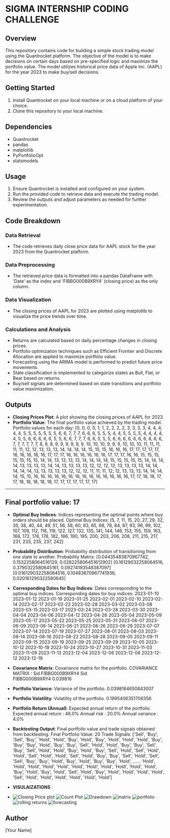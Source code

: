 # SIGMA INTERNSHIP CODING CHALLENGE

## Overview
This repository contains code for building a simple stock trading model using the Quantrocket platform. The objective of the model is to make decisions on certain days based on pre-specified logic and maximize the portfolio value. The model utilizes historical price data of Apple Inc. (AAPL) for the year 2023 to make buy/sell decisions.

## Getting Started
1. Install Quantrocket on your local machine or on a cloud platform of your choice.
2. Clone this repository to your local machine.

## Dependencies
- Quantrocket
- pandas
- matplotlib
- PyPortfolioOpt
- statsmodels

## Usage
1. Ensure Quantrocket is installed and configured on your system.
2. Run the provided code to retrieve data and execute the trading model.
3. Review the outputs and adjust parameters as needed for further experimentation.

## Code Breakdown

### Data Retrieval
- The code retrieves daily close price data for AAPL stock for the year 2023 from the Quantrocket platform.

### Data Preprocessing
- The retrieved price data is formatted into a pandas DataFrame with 'Date' as the index and 'FIBBG000B9XRY4' (closing price) as the only column.

### Data Visualization
- The closing prices of AAPL for 2023 are plotted using matplotlib to visualize the price trends over time.

### Calculations and Analysis
- Returns are calculated based on daily percentage changes in closing prices.
- Portfolio optimization techniques such as Efficient Frontier and Discrete Allocation are applied to maximize portfolio value.
- Forecasting using the ARIMA model is performed to predict future price movements.
- State classification is implemented to categorize states as Bull, Flat, or Bear based on returns.
- Buy/sell signals are determined based on state transitions and portfolio value maximization.

## Outputs
- **Closing Prices Plot**: A plot showing the closing prices of AAPL for 2023.
- **Portfolio Value**: The final portfolio value achieved by the trading model.
    Portfolio values for each day: [0, 0, 0, 0, 1, 1, 2, 2, 2, 2, 3, 3, 3, 3, 4, 4, 4, 4, 4, 5, 5, 5, 5, 5, 5, 5, 6, 6, 7, 7, 7, 6, 6, 6, 5, 5, 5, 4, 4, 5, 5, 5, 5, 4, 4, 4, 4, 4, 5, 5, 6, 6, 6, 6, 6, 5, 5, 6, 6, 7, 7, 7, 6, 6, 5, 5, 5, 6, 6, 6, 6, 6, 6, 6, 6, 6, 6, 7, 7, 7, 7, 7, 7, 8, 8, 8, 9, 9, 9, 9, 9, 9, 10, 10, 10, 9, 9, 9, 10, 10, 10, 11, 11, 11, 11, 11, 12, 12, 13, 13, 13, 14, 14, 14, 14, 15, 15, 15, 16, 16, 16, 17, 17, 17, 17, 17, 16, 16, 16, 16, 16, 17, 17, 17, 16, 16, 16, 16, 16, 16, 17, 17, 17, 16, 16, 15, 15, 15, 15, 15, 15, 15, 14, 14, 13, 13, 13, 13, 14, 14, 14, 14, 15, 15, 15, 15, 15, 14, 14, 14, 14, 13, 13, 13, 13, 14, 14, 13, 13, 13, 13, 12, 12, 12, 12, 13, 13, 13, 13, 14, 14, 14, 14, 14, 13, 13, 13, 13, 13, 12, 12, 12, 11, 11, 11, 12, 12, 13, 13, 13, 14, 14, 14, 14, 15, 15, 16, 16, 16, 16, 16, 16, 16, 16, 16, 16, 16, 16, 16, 16, 17, 17, 18, 18, 17, 17, 18, 18, 18, 18, 18, 17, 17, 17, 17, 17, 17, 17]
-----------------------------------------------------------
Final portfolio value: 17
-----------------------------------------------------------

- **Optimal Buy Indices**: Indices representing the optimal points where buy orders should be placed.
  Optimal Buy Indices: [5, 7, 11, 15, 20, 27, 29, 32, 35, 38, 40, 44, 49, 51, 56, 58, 60, 63, 65, 68, 78, 84, 87, 93, 96, 99, 102, 107, 109, 112, 116, 119, 122, 127, 132, 135, 141, 144, 146, 153, 155, 159, 163, 168, 172, 176, 178, 182, 186, 190, 195, 200, 203, 206, 208, 211, 215, 217, 231, 233, 235, 237, 242]

- **Probability Distribution**: Probability distribution of transitioning from one state to another.
  Probability Matrix:
[0.04435483870967742, 0.1532258064516129, 0.028225806451612902]
[0.16129032258064516, 0.3790322580645161, 0.09274193548387097]
[0.016129032258064516, 0.10483870967741936, 0.020161290322580645]

- **Corresponding Dates for Buy Indices**: Dates corresponding to the optimal buy indices.
    Corresponding dates for buy indices:
2023-01-10
2023-01-12
2023-01-19
2023-01-25
2023-02-01
2023-02-10
2023-02-14
2023-02-17
2023-02-23
2023-02-28
2023-03-02
2023-03-08
2023-03-15
2023-03-17
2023-03-24
2023-03-28
2023-03-30
2023-04-04
2023-04-06
2023-04-12
2023-04-26
2023-05-04
2023-05-09
2023-05-17
2023-05-22
2023-05-25
2023-05-31
2023-06-07
2023-06-09
2023-06-14
2023-06-21
2023-06-26
2023-06-29
2023-07-07
2023-07-14
2023-07-19
2023-07-27
2023-08-01
2023-08-03
2023-08-14
2023-08-16
2023-08-22
2023-08-28
2023-09-05
2023-09-11
2023-09-15
2023-09-19
2023-09-25
2023-09-29
2023-10-05
2023-10-12
2023-10-19
2023-10-24
2023-10-27
2023-10-31
2023-11-03
2023-11-09
2023-11-13
2023-12-04
2023-12-06
2023-12-08
2023-12-12
2023-12-19
- **Covariance Matrix**: Covariance matrix for the portfolio.
    COVARIANCE MATRIX :  Sid             FIBBG000B9XRY4
Sid                           
FIBBG000B9XRY4        0.039816

- **Portfolio Variance**: Variance of the portfolio.
  0.0398164650843007
  
- **Portfolio Volatility**: Volatility of the portfolio.
   0.1995406351706356
- **Portfolio Return (Annual)**: Expected annual return of the portfolio.
  Expected annual return :  46.0%
  Annual risk            :  20.0%
  Annual variance        :  4.0%

- **Backtesting Output**: Final portfolio value and trade signals obtained from backtesting.
    Final Portfolio Value: 20
Trade Signals: ['Sell', 'Buy', 'Sell', 'Buy', 'Hold', 'Hold', 'Buy', 'Hold', 'Buy', 'Hold', 'Hold', 'Hold', 'Buy', 'Buy', 'Buy', 'Hold', 'Buy', 'Buy', 'Sell', 'Hold', 'Hold', 'Buy', 'Buy', 'Sell', 'Buy', 'Sell', 'Hold', 'Hold', 'Buy', 'Hold', 'Buy', 'Sell', 'Hold', 'Sell', 'Hold', 'Hold', 'Sell', 'Hold', 'Hold', 'Sell', 'Hold', 'Buy', 'Buy', 'Sell', 'Hold', 'Sell', 'Sell', 'Buy', 'Buy', 'Hold', 'Buy', 'Hold', 'Buy', 'Buy', 'Hold', ...... 'Hold', 'Hold', 'Hold', 'Hold', 'Hold', 'Hold', 'Hold', 'Hold', 'Hold', 'Hold', 'Hold', 'Buy', 'Hold', 'Buy', 'Hold', 'Sell', 'Hold', 'Buy', 'Hold', 'Hold', 'Hold', 'Hold', 'Sell', 'Hold', 'Hold', 'Hold', 'Hold', 'Hold', 'Hold']

- **VISULAIZATIONS** :
- 
  ![Closing Price plot ](https://github.com/varshasenthil2003/Sigma-Internship-Coding-Challenge/blob/main/Visualizations/closing%20price.png)
  ![Count Plot](https://github.com/varshasenthil2003/Sigma-Internship-Coding-Challenge/blob/main/Visualizations/count.png)
  ![Drawdown](https://github.com/varshasenthil2003/Sigma-Internship-Coding-Challenge/blob/main/Visualizations/drawdown.png)
  ![matrix ](https://github.com/varshasenthil2003/Sigma-Internship-Coding-Challenge/blob/main/Visualizations/matrix.png)
  ![portfolio ](https://github.com/varshasenthil2003/Sigma-Internship-Coding-Challenge/blob/main/Visualizations/portfolio.png)
  ![rolling returns ](https://github.com/varshasenthil2003/Sigma-Internship-Coding-Challenge/blob/main/Visualizations/rolling%20returns.png)
  ![forecasting ](https://github.com/varshasenthil2003/Sigma-Internship-Coding-Challenge/blob/main/Visualizations/forecasting.png)

## Author
[Your Name]

